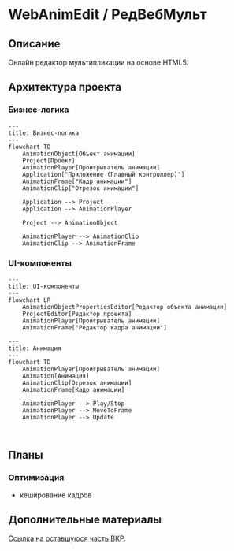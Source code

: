 # WebAnimEdit / РедВебМульт

## Описание

Онлайн редактор мультипликации на основе HTML5.

## Архитектура проекта

### Бизнес-логика

```mermaid
---
title: Бизнес-логика
---
flowchart TD
    AnimationObject[Объект анимации]
    Project[Проект]
    AnimationPlayer[Проигрыватель анимации]
    Application["Приложение (Главный контроллер)"]
    AnimationFrame["Кадр анимации"]
    AnimationClip["Отрезок анимации"]
    
    Application --> Project
    Application --> AnimationPlayer
    
    Project --> AnimationObject
    
    AnimationPlayer --> AnimationClip
    AnimationClip --> AnimationFrame
```

### UI-компоненты

```mermaid
---
title: UI-компоненты
---
flowchart LR
    AnimationObjectPropertiesEditor[Редактор объекта анимации]
    ProjectEditor[Редактор проекта]
    AnimationPlayer[Проигрыватель анимации]
    AnimationFrame["Редактор кадра анимации"]
```

```mermaid
---
title: Анимация
---
flowchart TD
    AnimationPlayer[Проигрыватель анимации]
    Animation[Анимация]
    AnimationClip[Отрезок анимации]
    AnimationFrame[Кадр анимации]
    
    AnimationPlayer --> Play/Stop
    AnimationPlayer --> MoveToFrame
    AnimationPlayer --> Update
    
    
```

## Планы

### Оптимизация

- кеширование кадров

## Дополнительные материалы

[Ссылка на оставшуюся часть ВКР](https://github.com/NemoNology/Degree-work).
